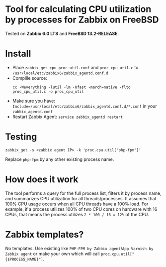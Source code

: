 # Tool for calculating CPU utilization by processes for Zabbix on FreeBSD

Tested on **Zabbix 6.0 LTS** and **FreeBSD 13.2-RELEASE**.

# Install
* Place `zabbix_get_cpu_proc_util.conf` and `proc_cpu_util.c` to `/usr/local/etc/zabbix6/zabbix_agentd.conf.d`
* Compille source:
  ```
  cc -Weverything -lutil -lm -Ofast -march=native -flto proc_cpu_util.c -o proc_cpu_util
  ```
* Make sure you have: `Include=/usr/local/etc/zabbix6/zabbix_agentd.conf.d/*.conf` in your `zabbix_agentd.conf`
* Restart Zabbix Agent: `service zabbix_agentd restart`

# Testing
```
zabbix_get -s <zabbix agent IP> -k 'proc.cpu.util["php-fpm"]'
```
Replace `php-fpm` by any other existing process name.

# How does it work
The tool performs a query for the full process list, filters it by process name, and summarizes CPU utilization for all threads/processes. It assumes that 100% CPU usage occurs when all CPU threads have a 100% load. For example, if a process utilizes 100% of two CPU cores on hardware with 16 CPUs, that means the process utilizes `2 * 100 / 16 = 12%` of the CPU.

# Zabbix templates?
No templates. Use existing like `PHP-FPM by Zabbix agent`/`App Varnish by Zabbix agent` or make your own which will call `proc.cpu.util["{$PROCESS_NAME}"]`.
